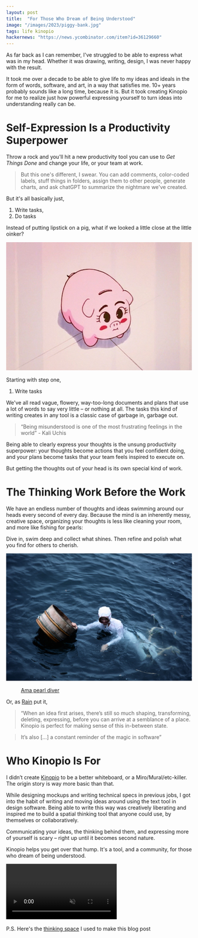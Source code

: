 ```yaml
---
layout: post
title:  "For Those Who Dream of Being Understood"
image: "/images/2023/piggy-bank.jpg"
tags: life kinopio
hackernews: "https://news.ycombinator.com/item?id=36129660"
---
```



As far back as I can remember, I've struggled to be able to express what was in my head. Whether it was drawing, writing, design, I was never happy with the result. 

It took me over a decade to be able to give life to my ideas and ideals in the form of words, software, and art, in a way that satisfies me. 10+ years probably sounds like a long time, because it is. But it took creating Kinopio for me to realize just how powerful expressing yourself to turn ideas into understanding really can be. 

# Self-Expression Is a Productivity Superpower

Throw a rock and you'll hit a new productivity tool you can use to _Get Things Done_ and change your life, or your team at work. 

> But this one's different, I swear. You can add comments, color-coded labels, stuff things in folders, assign them to other people, generate charts, and ask chatGPT to summarize the nightmare we've created. 

But it's all basically just,
 
1. Write tasks,
2. Do tasks

Instead of putting lipstick on a pig, what if we looked a little close at the little oinker?

<img class="" src="/images/2023/piggy-bank.jpg"/>

Starting with step one,

1. Write tasks

We've all read vague, flowery, way-too-long documents and plans that use a lot of words to say very little – or nothing at all. The tasks this kind of writing creates in any tool is a classic case of garbage in, garbage out. 

> “Being misunderstood is one of the most frustrating feelings in the world” - Kali Uchis

Being able to clearly express your thoughts is the unsung productivity superpower: your thoughts become actions that you feel confident doing, and your plans become tasks that your team feels inspired to execute on. 

But getting the thoughts out of your head is its own special kind of work.

# The Thinking Work Before the Work

We have an endless number of thoughts and ideas swimming around our heads every second of every day. Because the mind is an inherently messy, creative space, organizing your thoughts is less like cleaning your room, and more like fishing for pearls: 

Dive in, swim deep and collect what shines. Then refine and polish what you find for others to cherish. 

<img class="" src="/images/2023/ama.jpg"/>
<figure>
  <figcaption>
    <a href="https://en.wikipedia.org/wiki/Pearl_hunting">Ama pearl diver</a>
  </figcaption>
</figure>

Or, as [Rain](https://twitter.com/pketh/status/1631796143746105344/photo/1) put it, 

> “When an idea first arises, there’s still so much shaping, transforming, deleting, expressing, before you can arrive at a semblance of a place. Kinopio is perfect for making sense of this in-between state. 

> It’s also […] a constant reminder of the magic in software”

# Who Kinopio Is For

I didn’t create [Kinopio](https://kinopio.club) to be a better whiteboard, or a Miro/Mural/etc-killer. The origin story is way more basic than that. 

While designing mockups and writing technical specs in previous jobs, I got into the habit of writing and moving ideas around using the text tool in design software. Being able to write this way was creatively liberating and inspired me to build a spatial thinking tool that anyone could use, by themselves or collaboratively. 

Communicating your ideas, the thinking behind them, and expressing more of yourself is scary – right up until it becomes second nature. 

Kinopio helps you get over that hump. It's a tool, and a community, for those who dream of being understood.

<p>
  <video autoplay loop muted playsinline class="">
    <source src="/images/2023/anime-computing.mp4">
  </video>
</p>

P.S. Here's the [thinking space](https://kinopio.club/-blog-dream-of-kinopio-we-can-communicate-better-s6kEk0SPr77XaUNS6JFIu) I used to make this blog post